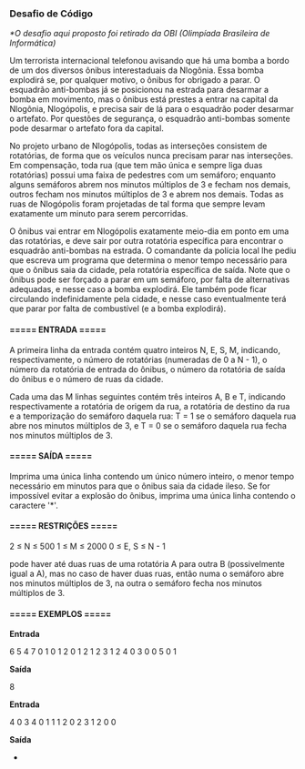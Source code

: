 ### Desafio de Código ###

_*O desafio aqui proposto foi retirado da OBI (Olimpíada Brasileira de Informática)_

Um terrorista internacional telefonou avisando que há uma bomba a bordo de um dos diversos ônibus interestaduais da Nlogônia. Essa bomba explodirá se, 
por qualquer motivo, o ônibus for obrigado a parar. O esquadrão anti-bombas já se posicionou na estrada para desarmar a bomba em movimento, mas o ônibus 
está prestes a entrar na capital da Nlogônia, Nlogópolis, e precisa sair de lá para o esquadrão poder desarmar o artefato. Por questões de segurança, o 
esquadrão anti-bombas somente pode desarmar o artefato fora da capital.

No projeto urbano de Nlogópolis, todas as interseções consistem de rotatórias, de forma que os veículos nunca precisam parar nas interseções. Em compensação, 
toda rua (que tem mão única e sempre liga duas rotatórias) possui uma faixa de pedestres com um semáforo; enquanto alguns semáforos abrem nos minutos múltiplos 
de 3 e fecham nos demais, outros fecham nos minutos múltiplos de 3 e abrem nos demais. Todas as ruas de Nlogópolis foram projetadas de tal forma que sempre levam 
exatamente um minuto para serem percorridas.

O ônibus vai entrar em Nlogópolis exatamente meio-dia em ponto em uma das rotatórias, e deve sair por outra rotatória específica para encontrar o esquadrão anti-bombas 
na estrada. O comandante da polícia local lhe pediu que escreva um programa que determina o menor tempo necessário para que o ônibus saia da cidade, pela rotatória 
específica de saída. Note que o ônibus pode ser forçado a parar em um semáforo, por falta de alternativas adequadas, e nesse caso a bomba explodirá. Ele também pode 
ficar circulando indefinidamente pela cidade, e nesse caso eventualmente terá que parar por falta de combustível (e a bomba explodirá).

#### ===== ENTRADA ===== ####

A primeira linha da entrada contém quatro inteiros N, E, S, M, indicando, respectivamente, o número de rotatórias (numeradas de 0 a N - 1), o número da rotatória de 
entrada do ônibus, o número da rotatória de saída do ônibus e o número de ruas da cidade.

Cada uma das M linhas seguintes contém três inteiros A, B e T, indicando respectivamente a rotatória de origem da rua, a rotatória de destino da rua e a temporização 
do semáforo daquela rua: T = 1 se o semáforo daquela rua abre nos minutos múltiplos de 3, e T = 0 se o semáforo daquela rua fecha nos minutos múltiplos de 3.

#### ===== SAÍDA ===== ####

Imprima uma única linha contendo um único número inteiro, o menor tempo necessário em minutos para que o ônibus saia da cidade ileso. Se for impossível evitar a 
explosão do ônibus, imprima uma única linha contendo o caractere '*'.

#### ===== RESTRIÇÕES ===== ####

2 ≤ N ≤ 500
1 ≤ M ≤ 2000
0 ≤ E, S ≤ N - 1

pode haver até duas ruas de uma rotatória A para outra B (possivelmente igual a A), mas no caso de haver duas ruas, então numa o semáforo abre nos minutos múltiplos 
de 3, na outra o semáforo fecha nos minutos múltiplos de 3.

#### ===== EXEMPLOS ===== ####

**Entrada**

6 5 4 7
0 1 0
1 2 0
1 2 1
2 3 1
2 4 0
3 0 0
5 0 1
            
**Saída**

8
            
**Entrada**

4 0 3 4
0 1 1
1 2 0
2 3 1
2 0 0
            
**Saída**

*
